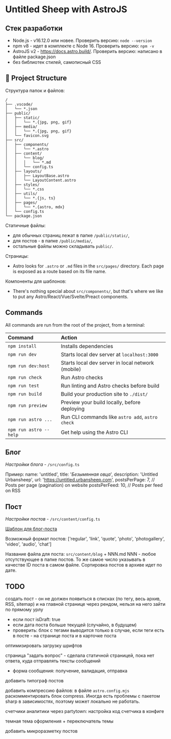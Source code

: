 # Untitled Sheep with AstroJS

## Стек разработки

- Node.js - v16.12.0 или новее. Проверить версию: `node --version`
- npm v8 - идет в комплекте с Node 16. Проверить версию: `npm -v`
- AstroJS v2 - https://docs.astro.build/. Проверить версию: написано в файле package.json
- без библиотек стилей, самописный CSS

## 🚀 Project Structure

Структура папок и файлов:

```
/
├── .vscode/
│   └── *.json
├── public/
│   ├── static/
│   │   └── *.{jpg, png, gif}
│   ├── media/
│   │   └── *.{jpg, png, gif}
│   └── favicon.svg
├── src/
│   ├── components/
│   │   └── *.astro
│   ├── content/
│   │   └── blog/
│   │   │   └── *.md
│   │   └── config.ts
│   ├── layouts/
│   │   ├── LayoutBase.astro
│   │   └── LayoutContent.astro
│   ├── styles/
│   │   └── *.css
│   ├── utils/
│   │   └── *.{js, ts}
│   ├── pages/
│   │   └── *.{astro, mdx}
│   └── config.ts
└── package.json
```

Статичные файлы:
- для обычных страниц лежат в папке `/public/static/`,
- для постов - в папке `/public/media/`,
- остальные файлы можно складывать `public/`.

Страницы:
- Astro looks for `.astro` or `.md` files in the `src/pages/` directory. Each page is exposed as a route based on its file name.

Компоненты для шаблонов:
- There's nothing special about `src/components/`, but that's where we like to put any Astro/React/Vue/Svelte/Preact components.

## Commands

All commands are run from the root of the project, from a terminal:

| Command                | Action                                            |
| :--------------------- | :-----------------------------------------------  |
| `npm install`          | Installs dependencies                             |
| `npm run dev`          | Starts local dev server at `localhost:3000`       |
| `npm run dev:host`     | Starts local dev server in local network (mobile) |
| `npm run check`        | Run Astro checks                                  |
| `npm run test`         | Run linting and Astro checks before build         |
| `npm run build`        | Build your production site to `./dist/`           |
| `npm run preview`      | Preview your build locally, before deploying      |
| `npm run astro ...`    | Run CLI commands like `astro add`, `astro check`  |
| `npm run astro --help` | Get help using the Astro CLI                      |

## Блог

*Настройки блога* - `/src/config.ts`

Пример:
    name: 'untitled',
    title: '*Безымянная овца*',
    description: 'Untitled Urbansheep',
    url: 'https://untitled.urbansheep.com',
    postsPerPage: 7, // Posts per page (pagination) on website
    postsPerFeed: 10, // Posts per feed on RSS

## Пост

*Настройки постов* - `/src/content/config.ts`

[Шаблон для блог-поста](TEMPLATE.md)

Возможный формат постов: ['regular', 'link', 'quote', 'photo', 'photogallery', 'video', 'audio', 'chat']

Название файла для поста: `src/content/blog` + NNN.md
NNN - любое отсутствующее в папке постов.
То же самое число указывать в качестве ID поста в самом файле.
Сортировка постов в архиве идет по дате.

## TODO

создать пост - он не должен появиться в списках (по тегу, весь архив, RSS, sitemap) и на главной странице через рендом, нельзя на него зайти по прямому урлу
- если пост isDraft: true
- если дата поста больше текущей (случайно, в будущем)
- проверить: блок с тегами выводится только в случае, если теги есть в посте - на странице поста и в карточке поста

оптимизировать загрузку шрифтов

страница "задать вопрос" - сделала статичной страницей, пока нет ответа, куда отправлять тексты сообщений
- форма сообщения: получение, валидация, отправка

добавить типограф постов

добавить компрессию файлов: в файле `astro.config.mjs` раскомментировать блок compress. Иногда есть проблемы с пакетом sharp в зависимостях, поэтому может локально не работать.

счетчики аналитики через partytown: настройка код счетчика в конфиге

темная тема оформления + переключатель темы

добавить микроразметку постов
